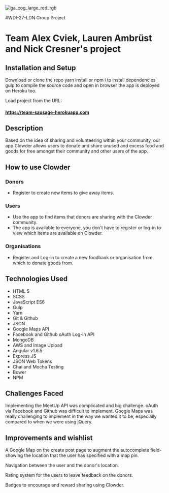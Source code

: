 ![ga_cog_large_red_rgb](https://cloud.githubusercontent.com/assets/40461/8183776/469f976e-1432-11e5-8199-6ac91363302b.png)

#WDI-27-LDN Group Project

# Team Alex Cviek, Lauren Ambrüst and Nick Cresner's project

## Installation and Setup

Download or clone the repo
yarn install or npm i to install dependencies
gulp to compile the source code and open in browser
the app is deployed on Heroku too.

Load project from the URL:
#### https://team-sausage-herokuapp.com



## Description
Based on the idea of sharing and volunteering within your community, our app Clowder allows users to donate and share unused and excess food and goods for free amongst their community and other users of the app.

## How to use Clowder
### Donors
- Register to create new items to give away items.

### Users
- Use the app to find items that donors are sharing with the Clowder community.
- The app is available to everyone, you don't have to register or log-in to view which items are available on Clowder.

### Organisations
- Register and Log-in to create a new foodbank or organisation from which to donate goods from.

## Technologies Used
- HTML 5
- SCSS
- JavaScript ES6
- Gulp
- Yarn
- Git & Github
- JSON
- Google Maps API
- Facebook and Github oAuth Log-in API
- MongoDB
- AWS and Image Upload
- Angular v1.6.5
- Express.JS
- JSON Web Tokens
- Chai and Mocha Testing
- Bower
- NPM


## Challenges Faced

Implementing the MeetUp API was complicated and big challenge.
oAuth via Facebook and Github was difficult to implement.
Google Maps was really challenging to implement in the way we wanted it to be, especially compared to when we were using jQuery.

## Improvements and wishlist
A Google Map on the create post page to augment the autocomplete field- showing the location that the user has specified with a map pin.

Navigation between the user and the donor's location.

Rating system for the users to leave feedback on the donors.

Badges to encourage and reward sharing using Clowder.
